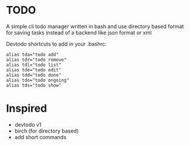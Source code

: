 # TODO
A simple cli todo manager written in bash and use directory based format for saving tasks instead of a backend like json format or xml

Devtodo shortcuts to add in your .bashrc:
```
alias tda="todo add"
alias tdr="todo remove"
alias tdl="todo list"
alias tde="todo edit"
alias tdd="todo done"
alias tdo="todo ongoing"
alias tds="todo show"
```

# Inspired
* devtodo v1
* birch (for directory based)
* add short commands
